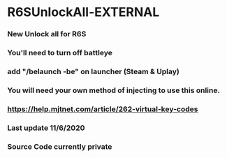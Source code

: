 # R6SUnlockAll-EXTERNAL
### New Unlock all for R6S
### You'll need to turn off battleye

### add "/belaunch -be" on launcher (Steam & Uplay)

### You will need your own method of injecting to use this online.
### https://help.mjtnet.com/article/262-virtual-key-codes


### Last update 11/6/2020
### Source Code currently private
